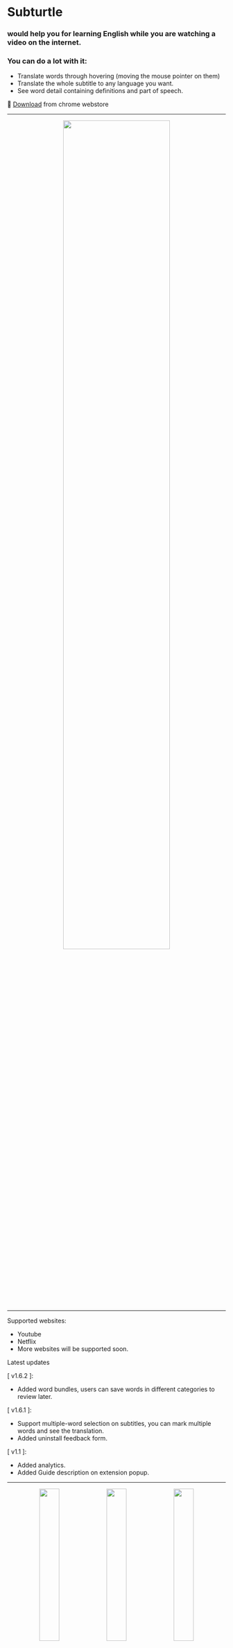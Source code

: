 # Subturtle 
### would help you for learning English while you are watching a video on the internet. 

### You can do a lot with it:
- Translate words through hovering (moving the mouse pointer on them)
- Translate the whole subtitle to any language you want.
- See word detail containing definitions and part of speech.

🎁 [Download](https://chrome.google.com/webstore/detail/subturtle/gaplicnpaiidofkoeonioomcnadoofkf) from chrome webstore

---

<p align="center">
<img src="https://github.com/learn-by-subtitle/extension-apps/blob/main/extension/misc/media-kit/Frame%202.png" width="70%"/>
</p>

---

Supported websites:
- Youtube
- Netflix
- More websites will be supported soon.

Latest updates 

[ v1.6.2 ]:
- Added word bundles, users can save words in different categories to review later. 

[ v1.6.1 ]:
- Support multiple-word selection on subtitles, you can mark multiple words and see the translation.
- Added uninstall feedback form.

[ v1.1 ]:
- Added analytics.
- Added Guide description on extension popup.

---

<p align="center">
<img src="https://github.com/learn-by-subtitle/extension-apps/blob/main/extension/misc/media-kit/Word%20detail%201.png" width="30%" />
<img src="https://github.com/learn-by-subtitle/extension-apps/blob/main/extension/misc/media-kit/Word%20detail%202.png" width="30%" />
<img src="https://github.com/learn-by-subtitle/extension-apps/blob/main/extension/misc/media-kit/Word%20detail%203.png" width="30%" />
</p>

---

# Technical Documentation

## Table of Contents

- [Project Overview](#project-overview)
- [Architecture](#architecture)
  - [Main Modules](#main-modules)
  - [Data Flow](#data-flow)
- [Directory Structure](#directory-structure)
- [Key Components](#key-components)
  - [Background Scripts](#background-scripts)
  - [Popup UI](#popup-ui)
  - [Console Crane App](#console-crane-app)
  - [Subtitle Injection](#subtitle-injection)
  - [Common Utilities](#common-utilities)
  - [Plugins](#plugins)
  - [State Management](#state-management)
- [Services & Helpers](#services--helpers)
- [Types & Static Data](#types--static-data)
- [Extending the Extension](#extending-the-extension)
- [Build & Development](#build--development)
- [Manifest & Assets](#manifest--assets)

---

## Project Overview

Subturtle is a Chrome extension designed to help users learn English while watching videos online. It provides features such as word translation on hover, full subtitle translation, and detailed word information. The extension supports platforms like YouTube and Netflix, with plans for more.

---

## Architecture

### Main Modules

- **Background Scripts:** Handle background tasks, Chrome API interactions, and messaging.
- **Popup UI:** The extension popup, providing quick access to features and settings.
- **Console Crane App:** The main extension app rendered in a web page, with its own router and features such as word detail and (in the future) settings.
- **Subtitle Injection:** Injects and manages subtitles on supported video sites.
- **Common Utilities:** Shared helpers, services, icons, and types.
- **Plugins:** Integrations and additional features (e.g., Mixpanel analytics, modular REST).
- **State Management:** Centralized state for user data, settings, and app state.

### Data Flow

- User interacts with video page or popup.
- Content scripts inject subtitle features and communicate with background scripts.
- Background scripts handle API calls, storage, and messaging.
- Popup and Console Crane App interact with background and content scripts for real-time updates.

#### Mermaid Diagram: High-Level Architecture

```mermaid
graph TD
    A(Background Script) -- Messaging --> B(Content Scripts)
    B -- Injects --> C(Web Pages: YouTube, Netflix)
    D(Popup UI) -- Communicates --> A
    H(Console Crane App) -- Runs in --> C
    E(Common Utilities) -- Used by --> A
    E -- Used by --> D
    E -- Used by --> H
    F(Plugins) -- Extend --> A
    F -- Extend --> D
    F -- Extend --> H
    G(Stores/State) -- Shared by --> D
    G -- Shared by --> H
```

---

## Directory Structure

```
src/
  background.ts
  main.ts
  popup.ts
  console-crane/
    router.ts
    types.ts
    components/
    stores/
    views/
  subtitle/
    _support-template/
    web_netflix/
    web_youtube/
    components/
    helpers/
  popup/
    App.vue
    router.ts
    components/
    helper/
    views/
  common/
    components/
    helper/
    icons/
    services/
    static/
    types/
  plugins/
    install.ts
    mixpanel.ts
    modular-rest.ts
    vue-prime/
  stores/
  animation.scss
  tailwind.css
  vue-shim.d.ts
```

---

## Key Components

### Background Scripts

- **File:** `src/background.ts`
- Handles Chrome extension background tasks, OAuth, window management, and messaging.

### Popup UI

- **Directory:** `src/popup/`
- Vue-based popup interface for quick access to extension features and settings.

### Console Crane App

- **Directory:** `src/console-crane/`
- The main extension app rendered in a web page.
- Features its own router (`router.ts`), views, and components.
- Provides advanced features like word detail and will support settings and more.

### Subtitle Injection

- **Directory:** `src/subtitle/`
- Injects and manages subtitles on supported sites (YouTube, Netflix).
- Contains site-specific logic and shared components.

### Common Utilities

- **Directory:** `src/common/`
- Shared helpers (text, math, promise, etc.), services (HTTP, translation), icons, static data, and TypeScript types.

### Plugins

- **Directory:** `src/plugins/`
- Integrations for analytics (Mixpanel), modular REST, and Vue plugin setup.

### State Management

- **Directories:** `src/stores/`, `src/console-crane/stores/`
- Centralized state for user data, word bundles, and app state.

---

## Services & Helpers

- **HTTP Service:** `src/common/services/http.service.ts` — Handles API requests.
- **Proxy Service:** `src/common/services/proxy.service.ts` — Manages proxying requests.
- **Router Observer:** `src/common/services/router-observer.service.ts` — Observes route changes.
- **Translate Service:** `src/common/services/translate.service.ts` — Manages translation logic.
- **Helpers:** Utilities for logging, text processing, math, promises, and more.

---

## Types & Static Data

- **Types:** `src/common/types/` — TypeScript types for API responses, general data, messaging, and phrases.
- **Static Data:** `src/common/static/` — Base64 images, global constants, supported languages.

---

## Extending the Extension

- To add support for a new website, create a new directory under `src/subtitle/` and implement the required components and logic.
- To add new features to the Console Crane App, add new views/components and update the router.

---

## Build & Development

- **Setup:** Install dependencies with `npm install`.
- **Development:** Use `npm run dev` to start the development server.
- **Build:** Use `npm run build` to create a production build.
- **Testing:** (Add details if tests exist.)

---

## Manifest & Assets

- **Manifest:** `static/manifest.json` — Chrome extension manifest configuration.
- **Assets:** `static/assets/`, `static/assets/style/`, `static/assets/svg/` — Images, styles, and SVGs used by the extension.

---
